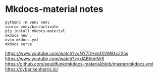 # Mkdocs-material notes

```plain
python3 -m venv venv
source venv/bin/activate
pip install mkdocs-material
mkdocs new .
nvim mkdocs.yml
mkdocs serve
```



https://www.youtube.com/watch?v=NY7DHvo1XVM&t=225s
https://www.youtube.com/watch?v=xlABhbnNrfI
https://github.com/squidfunk/mkdocs-material/blob/master/mkdocs.yml
https://cyber.kenharris.io/
